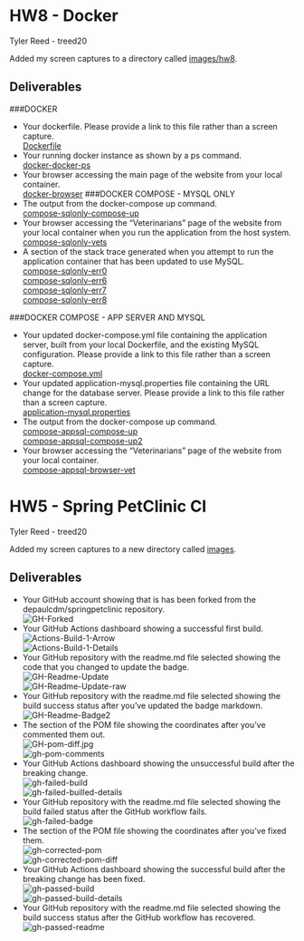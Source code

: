 # HW8 - Docker
Tyler Reed - treed20

Added my screen captures to a directory called [images/hw8](images/hw8).

## Deliverables

###DOCKER
- Your dockerfile. Please provide a link to this file rather than a screen capture. <br>
[Dockerfile](images/hw8/)
- Your running docker instance as shown by a ps command. <br>
[docker-docker-ps](images/hw8/docker-docker-ps.jpg)
- Your browser accessing the main page of the website from your local container.<br>
[docker-browser](images/hw8/docker-browser.jpg)
###DOCKER COMPOSE - MYSQL ONLY
- The output from the docker-compose up command. <br>
[compose-sqlonly-compose-up](images/hw8/compose-sqlonly-compose-up.jpg)
- Your browser accessing the “Veterinarians” page of the website from your local container when you run the application from the host system. <br>
[compose-sqlonly-vets](images/hw8/compose-sqlonly-vets.jpg)
- A section of the stack trace generated when you attempt to run the application container that has been updated to use MySQL. <br>
[compose-sqlonly-err0](images/hw8/compose-sqlonly-err0.jpg) <br>
[compose-sqlonly-err6](images/hw8/compose-sqlonly-err6.jpg) <br>
[compose-sqlonly-err7](images/hw8/compose-sqlonly-err7.jpg) <br>
[compose-sqlonly-err8](images/hw8/compose-sqlonly-err8.jpg) <br>

###DOCKER COMPOSE - APP SERVER AND MYSQL
- Your updated docker-compose.yml file containing the application server, built from your local Dockerfile, and the existing MySQL configuration. Please provide a link to this file rather than a screen capture. <br>
[docker-compose.yml](docker-compose.yml)
- Your updated application-mysql.properties file containing the URL change for the database server. Please provide a link to this file rather than a screen capture. <br>
[application-mysql.properties](src/main/resources/application-mysql.properties)
- The output from the docker-compose up command. <br>
[compose-appsql-compose-up](images/hw8/compose-appsql-compose-up.jpg)<br>
[compose-appsql-compose-up2](images/hw8/compose-appsql-compose-up2.jpg)
- Your browser accessing the “Veterinarians” page of the website from your local container. <br>
[compose-appsql-browser-vet](images/hw8/compose-appsql-browser-vet.jpg)



# HW5 - Spring PetClinic CI
Tyler Reed - treed20

Added my screen captures to a new directory called [images](images).

## Deliverables
- Your GitHub account showing that is has been forked from the depaulcdm/springpetclinic repository. <br>
![GH-Forked](images/GH-Forked.jpg)
- Your GitHub Actions dashboard showing a successful first build. <br>
![Actions-Build-1-Arrow](images/Actions-Build-1-Arrow.jpg) <br>
![Actions-Build-1-Details](images/Actions-Build-1-Details.jpg)
- Your GitHub repository with the readme.md file selected showing the code that you changed to update the badge. <br>
![GH-Readme-Update](images/GH-Readme-Update.jpg) <br>
![GH-Readme-Update-raw](images/GH-Readme-Update-raw.jpg) 
- Your GitHub repository with the readme.md file selected showing the build success status after you’ve updated the badge markdown. <br>
![GH-Readme-Badge2](images/GH-Readme-Badge2.jpg)
- The section of the POM file showing the coordinates after you’ve commented them out. <br>
![GH-pom-diff.jpg](images/GH-pom-diff.jpg) <br>
![gh-pom-comments](images/gh-pom-comments.jpg)
- Your GitHub Actions dashboard showing the unsuccessful build after the breaking change. <br>
![gh-failed-build](images/gh-failed-build.jpg) <br>
![gh-failed-builled-details](images/gh-failed-builled-details.jpg)
- Your GitHub repository with the readme.md file selected showing the build failed status after the GitHub workflow fails. <br>
![gh-failed-badge](images/gh-failed-badge.jpg)
- The section of the POM file showing the coordinates after you’ve fixed them. <br>
![gh-corrected-pom](images/gh-corrected-pom.jpg) <br>
![gh-corrected-pom-diff](images/gh-corrected-pom-diff.jpg)
- Your GitHub Actions dashboard showing the successful build after the breaking change has been fixed. <br>
![gh-passed-build](images/gh-passed-build.jpg) <br>
![gh-passed-build-details](images/gh-passed-build-details.jpg)
- Your GitHub repository with the readme.md file selected showing the build success status after the GitHub workflow has recovered. <br>
![gh-passed-readme](images/gh-passed-readme.jpg)
